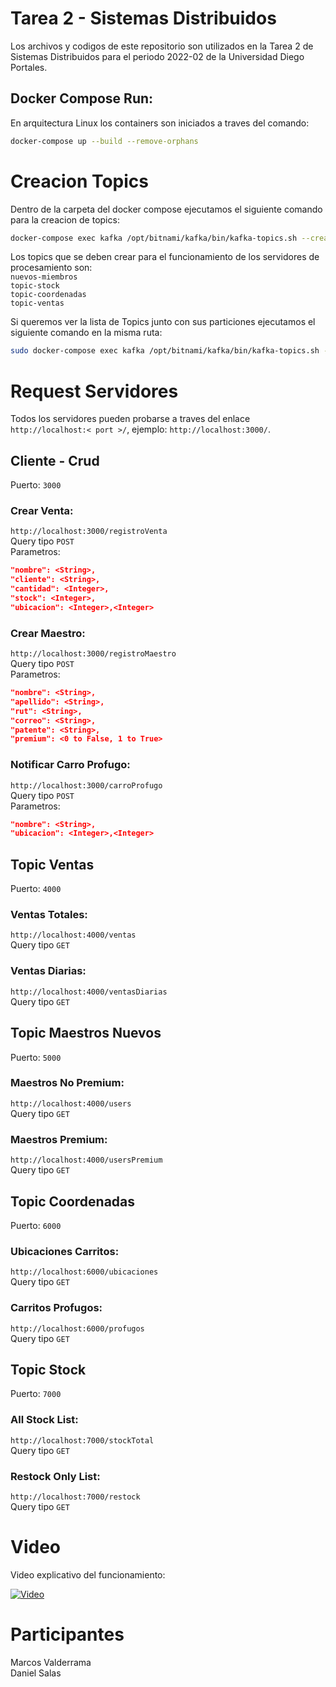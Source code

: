 # Tarea 2 - Sistemas Distribuidos

Los archivos y codigos de este repositorio son utilizados en la Tarea 2 de Sistemas Distribuidos para el periodo 2022-02 de la Universidad Diego Portales.

## Docker Compose Run:

En arquitectura Linux los containers son iniciados a traves del comando:

```bash
docker-compose up --build --remove-orphans
```

# Creacion Topics

Dentro de la carpeta del docker compose ejecutamos el siguiente comando para la creacion de topics:

```bash
docker-compose exec kafka /opt/bitnami/kafka/bin/kafka-topics.sh --create --bootstrap-server localhost:9092 --replication-factor 1 --partitions <NUMERO-PARTICIONES> --config retention.ms=259200000 --topic <NOMBRE-TOPIC>
```

Los topics que se deben crear para el funcionamiento de los servidores de procesamiento son:\
```nuevos-miembros```\
```topic-stock```\
```topic-coordenadas```\
```topic-ventas```

Si queremos ver la lista de Topics junto con sus particiones ejecutamos el siguiente comando en la misma ruta:

```bash
sudo docker-compose exec kafka /opt/bitnami/kafka/bin/kafka-topics.sh --bootstrap-server localhost:9092 --describe
```


# Request Servidores

Todos los servidores pueden probarse a traves del enlace ```http://localhost:< port >/```, ejemplo: ```http://localhost:3000/```.

## Cliente - Crud

Puerto: ```3000```

### Crear Venta:
```http://localhost:3000/registroVenta```\
Query tipo ```POST```\
Parametros:
```json
"nombre": <String>,
"cliente": <String>,
"cantidad": <Integer>,
"stock": <Integer>,
"ubicacion": <Integer>,<Integer>
```

### Crear Maestro:
```http://localhost:3000/registroMaestro```\
Query tipo ```POST```\
Parametros:
```json
"nombre": <String>,
"apellido": <String>,
"rut": <String>,
"correo": <String>,
"patente": <String>,
"premium": <0 to False, 1 to True>
```

### Notificar Carro Profugo:
```http://localhost:3000/carroProfugo```\
Query tipo ```POST```\
Parametros:
```json
"nombre": <String>,
"ubicacion": <Integer>,<Integer>
```

## Topic Ventas

Puerto: ```4000```

### Ventas Totales:
```http://localhost:4000/ventas```\
Query tipo ```GET```

### Ventas Diarias:
```http://localhost:4000/ventasDiarias```\
Query tipo ```GET```

## Topic Maestros Nuevos

Puerto: ```5000```

### Maestros No Premium:
```http://localhost:4000/users```\
Query tipo ```GET```

### Maestros Premium:
```http://localhost:4000/usersPremium```\
Query tipo ```GET```

## Topic Coordenadas

Puerto: ```6000```

### Ubicaciones Carritos:
```http://localhost:6000/ubicaciones```\
Query tipo ```GET```

### Carritos Profugos:
```http://localhost:6000/profugos```\
Query tipo ```GET```


## Topic Stock

Puerto: ```7000```

### All Stock List:
```http://localhost:7000/stockTotal```\
Query tipo ```GET```

### Restock Only List:
```http://localhost:7000/restock```\
Query tipo ```GET```


# Video

Video explicativo del funcionamiento:

[![Video](https://img.youtube.com/vi/hAee1h1ZbQc/0.jpg)](https://youtu.be/hAee1h1ZbQc/)

# Participantes

Marcos Valderrama \
Daniel Salas
